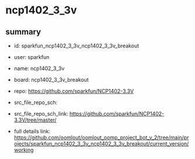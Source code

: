 # ncp1402_3_3v
 
## summary 
* id: sparkfun_ncp1402_3_3v_ncp1402_3_3v_breakout
* user: sparkfun
* name: ncp1402_3_3v
* board: ncp1402_3_3v_breakout
* repo: https://github.com/sparkfun/NCP1402-3.3V



* src_file_repo_sch: 
* src_file_repo_sch_link: https://github.com/sparkfun/NCP1402-3.3V/tree/master/
* full details link: https://github.com/oomlout/oomlout_oomp_project_bot_v_2/tree/main/projects/sparkfun_ncp1402_3_3v_ncp1402_3_3v_breakout/current_version/working  







